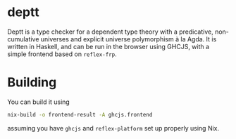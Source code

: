 # deptt
Deptt is a type checker for a dependent type theory with a predicative, non-cumulative universes and explicit universe polymorphism à la Agda. It is written in Haskell, and can be run in the browser using GHCJS, with a simple frontend based on `reflex-frp`.

# Building
You can build it using
```bash
nix-build -o frontend-result -A ghcjs.frontend
```
assuming you have `ghcjs` and `reflex-platform` set up properly using Nix.
